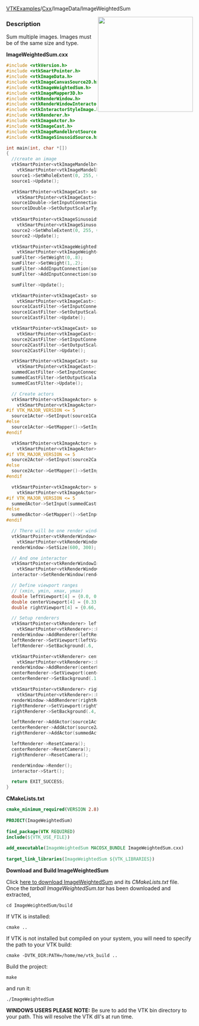 [VTKExamples](/index/)/[Cxx](/Cxx)/ImageData/ImageWeightedSum

<img align="right" src="https://github.com/lorensen/VTKExamples/blob/gh-pages/Testing/Baseline/ImageData/TestImageWeightedSum.png?raw=true" width="256" />

### Description
Sum multiple images. Images must be of the same size and type.

**ImageWeightedSum.cxx**
```c++
#include <vtkVersion.h>
#include <vtkSmartPointer.h>
#include <vtkImageData.h>
#include <vtkImageCanvasSource2D.h>
#include <vtkImageWeightedSum.h>
#include <vtkImageMapper3D.h>
#include <vtkRenderWindow.h>
#include <vtkRenderWindowInteractor.h>
#include <vtkInteractorStyleImage.h>
#include <vtkRenderer.h>
#include <vtkImageActor.h>
#include <vtkImageCast.h>
#include <vtkImageMandelbrotSource.h>
#include <vtkImageSinusoidSource.h>

int main(int, char *[])
{
  //create an image
  vtkSmartPointer<vtkImageMandelbrotSource> source1 =
    vtkSmartPointer<vtkImageMandelbrotSource>::New();
  source1->SetWholeExtent(0, 255, 0, 255, 0, 0);
  source1->Update();

  vtkSmartPointer<vtkImageCast> source1Double =
    vtkSmartPointer<vtkImageCast>::New();
  source1Double->SetInputConnection(0, source1->GetOutputPort());
  source1Double->SetOutputScalarTypeToDouble();
  
  vtkSmartPointer<vtkImageSinusoidSource> source2 =
    vtkSmartPointer<vtkImageSinusoidSource>::New();
  source2->SetWholeExtent(0, 255, 0, 255, 0, 0);
  source2->Update();

  vtkSmartPointer<vtkImageWeightedSum> sumFilter =
    vtkSmartPointer<vtkImageWeightedSum>::New();
  sumFilter->SetWeight(0,.8);
  sumFilter->SetWeight(1,.2);
  sumFilter->AddInputConnection(source1Double->GetOutputPort());
  sumFilter->AddInputConnection(source2->GetOutputPort());

  sumFilter->Update();

  vtkSmartPointer<vtkImageCast> source1CastFilter =
    vtkSmartPointer<vtkImageCast>::New();
  source1CastFilter->SetInputConnection(source1->GetOutputPort());
  source1CastFilter->SetOutputScalarTypeToUnsignedChar();
  source1CastFilter->Update();

  vtkSmartPointer<vtkImageCast> source2CastFilter =
    vtkSmartPointer<vtkImageCast>::New();
  source2CastFilter->SetInputConnection(source2->GetOutputPort());
  source2CastFilter->SetOutputScalarTypeToUnsignedChar();
  source2CastFilter->Update();

  vtkSmartPointer<vtkImageCast> summedCastFilter =
    vtkSmartPointer<vtkImageCast>::New();
  summedCastFilter->SetInputConnection(sumFilter->GetOutputPort());
  summedCastFilter->SetOutputScalarTypeToUnsignedChar();
  summedCastFilter->Update();

  // Create actors
  vtkSmartPointer<vtkImageActor> source1Actor =
    vtkSmartPointer<vtkImageActor>::New();
#if VTK_MAJOR_VERSION <= 5
  source1Actor->SetInput(source1CastFilter->GetOutput());
#else
  source1Actor->GetMapper()->SetInputConnection(source1CastFilter->GetOutputPort());
#endif

  vtkSmartPointer<vtkImageActor> source2Actor =
    vtkSmartPointer<vtkImageActor>::New();
#if VTK_MAJOR_VERSION <= 5
  source2Actor->SetInput(source2CastFilter->GetOutput());
#else
  source2Actor->GetMapper()->SetInputConnection(source2CastFilter->GetOutputPort());
#endif

  vtkSmartPointer<vtkImageActor> summedActor =
    vtkSmartPointer<vtkImageActor>::New();
#if VTK_MAJOR_VERSION <= 5
  summedActor->SetInput(summedCastFilter->GetOutput());
#else
  summedActor->GetMapper()->SetInputConnection(summedCastFilter->GetOutputPort());
#endif

  // There will be one render window
  vtkSmartPointer<vtkRenderWindow> renderWindow =
    vtkSmartPointer<vtkRenderWindow>::New();
  renderWindow->SetSize(600, 300);

  // And one interactor
  vtkSmartPointer<vtkRenderWindowInteractor> interactor =
    vtkSmartPointer<vtkRenderWindowInteractor>::New();
  interactor->SetRenderWindow(renderWindow);

  // Define viewport ranges
  // (xmin, ymin, xmax, ymax)
  double leftViewport[4] = {0.0, 0.0, 0.33, 1.0};
  double centerViewport[4] = {0.33, 0.0, .66, 1.0};
  double rightViewport[4] = {0.66, 0.0, 1.0, 1.0};

  // Setup renderers
  vtkSmartPointer<vtkRenderer> leftRenderer =
    vtkSmartPointer<vtkRenderer>::New();
  renderWindow->AddRenderer(leftRenderer);
  leftRenderer->SetViewport(leftViewport);
  leftRenderer->SetBackground(.6, .5, .4);

  vtkSmartPointer<vtkRenderer> centerRenderer =
    vtkSmartPointer<vtkRenderer>::New();
  renderWindow->AddRenderer(centerRenderer);
  centerRenderer->SetViewport(centerViewport);
  centerRenderer->SetBackground(.1, .5, .4);

  vtkSmartPointer<vtkRenderer> rightRenderer =
    vtkSmartPointer<vtkRenderer>::New();
  renderWindow->AddRenderer(rightRenderer);
  rightRenderer->SetViewport(rightViewport);
  rightRenderer->SetBackground(.4, .5, .6);

  leftRenderer->AddActor(source1Actor);
  centerRenderer->AddActor(source2Actor);
  rightRenderer->AddActor(summedActor);

  leftRenderer->ResetCamera();
  centerRenderer->ResetCamera();
  rightRenderer->ResetCamera();

  renderWindow->Render();
  interactor->Start();

  return EXIT_SUCCESS;
}
```
**CMakeLists.txt**
```cmake
cmake_minimum_required(VERSION 2.8)
 
PROJECT(ImageWeightedSum)
 
find_package(VTK REQUIRED)
include(${VTK_USE_FILE})
 
add_executable(ImageWeightedSum MACOSX_BUNDLE ImageWeightedSum.cxx)
 
target_link_libraries(ImageWeightedSum ${VTK_LIBRARIES})
```

**Download and Build ImageWeightedSum**

Click [here to download ImageWeightedSum](https://github.com/lorensen/VTKWikiExamplesTarballs/raw/master/ImageWeightedSum.tar) and its *CMakeLists.txt* file.
Once the *tarball ImageWeightedSum.tar* has been downloaded and extracted,
```
cd ImageWeightedSum/build 
```
If VTK is installed:
```
cmake ..
```
If VTK is not installed but compiled on your system, you will need to specify the path to your VTK build:
```
cmake -DVTK_DIR:PATH=/home/me/vtk_build ..
```
Build the project:
```
make
```
and run it:
```
./ImageWeightedSum
```
**WINDOWS USERS PLEASE NOTE:** Be sure to add the VTK bin directory to your path. This will resolve the VTK dll's at run time.

